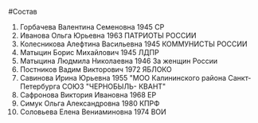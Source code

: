 #Состав
1. Горбачева Валентина Семеновна 1945 СР
2. Иванова Ольга Юрьевна 1963 ПАТРИОТЫ РОССИИ
3. Колесникова Алефтина Васильевна 1945 КОММУНИСТЫ РОССИИ
4. Матыцин Борис Михайлович 1945 ЛДПР
5. Матыцина Людмила Николаевна 1946 За женщин России
6. Постников Вадим Викторович 1972 ЯБЛОКО
7. Савинова Ирина Юрьевна 1955 \"МОО Калининского района Санкт-Петербурга СОЮЗ \"ЧЕРНОБЫЛЬ- КВАНТ\"
8. Сафронова Виктория Ивановна 1968 ЕР
9. Симук Ольга Александровна 1980 КПРФ
10. Соловьева Елена Вениаминовна 1974 ВОИ
